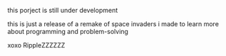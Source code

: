 this porject is still under development

this is just a release of a remake of space invaders i made to learn more about programming and problem-solving

xoxo
RippleZZZZZZ
